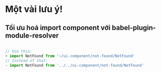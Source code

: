 # Một vài lưu ý!

## Tối ưu hoá import component với babel-plugin-module-resolver
 ```js
 
 // Use this:
 + import NotFound from '~/ui-component/not-found/NotFound'
// Instead of that:
 - import NotFound from '../../ui-component/not-found/NotFound' 

 ```
